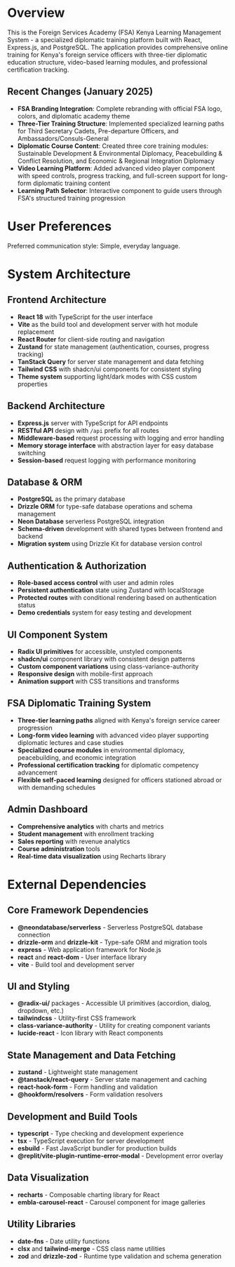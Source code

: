 # Overview

This is the Foreign Services Academy (FSA) Kenya Learning Management System - a specialized diplomatic training platform built with React, Express.js, and PostgreSQL. The application provides comprehensive online training for Kenya's foreign service officers with three-tier diplomatic education structure, video-based learning modules, and professional certification tracking.

## Recent Changes (January 2025)
- **FSA Branding Integration**: Complete rebranding with official FSA logo, colors, and diplomatic academy theme
- **Three-Tier Training Structure**: Implemented specialized learning paths for Third Secretary Cadets, Pre-departure Officers, and Ambassadors/Consuls-General
- **Diplomatic Course Content**: Created three core training modules: Sustainable Development & Environmental Diplomacy, Peacebuilding & Conflict Resolution, and Economic & Regional Integration Diplomacy
- **Video Learning Platform**: Added advanced video player component with speed controls, progress tracking, and full-screen support for long-form diplomatic training content
- **Learning Path Selector**: Interactive component to guide users through FSA's structured training progression

# User Preferences

Preferred communication style: Simple, everyday language.

# System Architecture

## Frontend Architecture
- **React 18** with TypeScript for the user interface
- **Vite** as the build tool and development server with hot module replacement
- **React Router** for client-side routing and navigation
- **Zustand** for state management (authentication, courses, progress tracking)
- **TanStack Query** for server state management and data fetching
- **Tailwind CSS** with shadcn/ui components for consistent styling
- **Theme system** supporting light/dark modes with CSS custom properties

## Backend Architecture
- **Express.js** server with TypeScript for API endpoints
- **RESTful API** design with `/api` prefix for all routes
- **Middleware-based** request processing with logging and error handling
- **Memory storage interface** with abstraction layer for easy database switching
- **Session-based** request logging with performance monitoring

## Database & ORM
- **PostgreSQL** as the primary database
- **Drizzle ORM** for type-safe database operations and schema management
- **Neon Database** serverless PostgreSQL integration
- **Schema-driven** development with shared types between frontend and backend
- **Migration system** using Drizzle Kit for database version control

## Authentication & Authorization
- **Role-based access control** with user and admin roles
- **Persistent authentication** state using Zustand with localStorage
- **Protected routes** with conditional rendering based on authentication status
- **Demo credentials** system for easy testing and development

## UI Component System
- **Radix UI primitives** for accessible, unstyled components
- **shadcn/ui** component library with consistent design patterns
- **Custom component variations** using class-variance-authority
- **Responsive design** with mobile-first approach
- **Animation support** with CSS transitions and transforms

## FSA Diplomatic Training System
- **Three-tier learning paths** aligned with Kenya's foreign service career progression
- **Long-form video learning** with advanced video player supporting diplomatic lectures and case studies
- **Specialized course modules** in environmental diplomacy, peacebuilding, and economic integration
- **Professional certification tracking** for diplomatic competency advancement
- **Flexible self-paced learning** designed for officers stationed abroad or with demanding schedules

## Admin Dashboard
- **Comprehensive analytics** with charts and metrics
- **Student management** with enrollment tracking
- **Sales reporting** with revenue analytics
- **Course administration** tools
- **Real-time data visualization** using Recharts library

# External Dependencies

## Core Framework Dependencies
- **@neondatabase/serverless** - Serverless PostgreSQL database connection
- **drizzle-orm** and **drizzle-kit** - Type-safe ORM and migration tools
- **express** - Web application framework for Node.js
- **react** and **react-dom** - User interface library
- **vite** - Build tool and development server

## UI and Styling
- **@radix-ui/** packages - Accessible UI primitives (accordion, dialog, dropdown, etc.)
- **tailwindcss** - Utility-first CSS framework
- **class-variance-authority** - Utility for creating component variants
- **lucide-react** - Icon library with React components

## State Management and Data Fetching
- **zustand** - Lightweight state management
- **@tanstack/react-query** - Server state management and caching
- **react-hook-form** - Form handling and validation
- **@hookform/resolvers** - Form validation resolvers

## Development and Build Tools
- **typescript** - Type checking and development experience
- **tsx** - TypeScript execution for server development
- **esbuild** - Fast JavaScript bundler for production builds
- **@replit/vite-plugin-runtime-error-modal** - Development error overlay

## Data Visualization
- **recharts** - Composable charting library for React
- **embla-carousel-react** - Carousel component for image galleries

## Utility Libraries
- **date-fns** - Date utility functions
- **clsx** and **tailwind-merge** - CSS class name utilities
- **zod** and **drizzle-zod** - Runtime type validation and schema generation